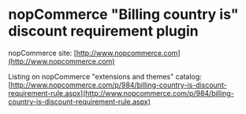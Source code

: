 ﻿nopCommerce "Billing country is" discount requirement plugin
===========

nopCommerce site: [http://www.nopcommerce.com](http://www.nopcommerce.com)

Listing on nopCommerce "extensions and themes" catalog: [http://www.nopcommerce.com/p/984/billing-country-is-discount-requirement-rule.aspx](http://www.nopcommerce.com/p/984/billing-country-is-discount-requirement-rule.aspx)

